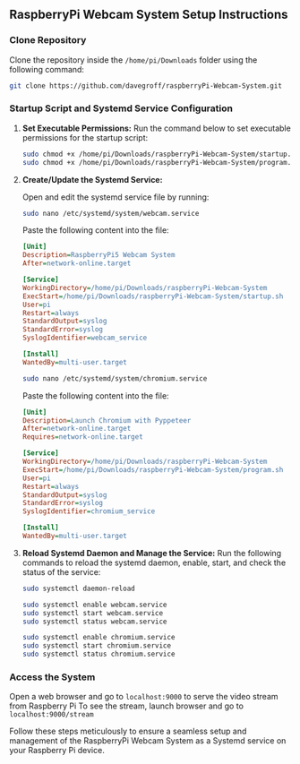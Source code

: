 ## RaspberryPi Webcam System Setup Instructions

### Clone Repository
Clone the repository inside the `/home/pi/Downloads` folder using the following command:
```bash
git clone https://github.com/davegroff/raspberryPi-Webcam-System.git
```

### Startup Script and Systemd Service Configuration

1. **Set Executable Permissions:**
   Run the command below to set executable permissions for the startup script:
   ```bash
   sudo chmod +x /home/pi/Downloads/raspberryPi-Webcam-System/startup.sh
   sudo chmod +x /home/pi/Downloads/raspberryPi-Webcam-System/program.sh
   ```

2. **Create/Update the Systemd Service:**

   Open and edit the systemd service file by running:
   ```bash
   sudo nano /etc/systemd/system/webcam.service
   ```

   Paste the following content into the file:
   ```ini
   [Unit]
   Description=RaspberryPi5 Webcam System
   After=network-online.target

   [Service]
   WorkingDirectory=/home/pi/Downloads/raspberryPi-Webcam-System
   ExecStart=/home/pi/Downloads/raspberryPi-Webcam-System/startup.sh
   User=pi
   Restart=always
   StandardOutput=syslog
   StandardError=syslog
   SyslogIdentifier=webcam_service

   [Install]
   WantedBy=multi-user.target
   ```

   ```bash
   sudo nano /etc/systemd/system/chromium.service
   ```

   Paste the following content into the file:
   ```ini
   [Unit]
   Description=Launch Chromium with Pyppeteer
   After=network-online.target
   Requires=network-online.target
   
   [Service]
   WorkingDirectory=/home/pi/Downloads/raspberryPi-Webcam-System
   ExecStart=/home/pi/Downloads/raspberryPi-Webcam-System/program.sh
   User=pi
   Restart=always
   StandardOutput=syslog
   StandardError=syslog
   SyslogIdentifier=chromium_service

   [Install]
   WantedBy=multi-user.target
   ```

3. **Reload Systemd Daemon and Manage the Service:**
   Run the following commands to reload the systemd daemon, enable, start, and check the status of the service:
   ```bash
   sudo systemctl daemon-reload

   sudo systemctl enable webcam.service
   sudo systemctl start webcam.service
   sudo systemctl status webcam.service

   sudo systemctl enable chromium.service
   sudo systemctl start chromium.service
   sudo systemctl status chromium.service
   ```

### Access the System
Open a web browser and go to `localhost:9000` to serve the video stream from Raspberry Pi
To see the stream, launch browser and go to `localhost:9000/stream`

Follow these steps meticulously to ensure a seamless setup and management of the RaspberryPi Webcam System as a Systemd service on your Raspberry Pi device.  